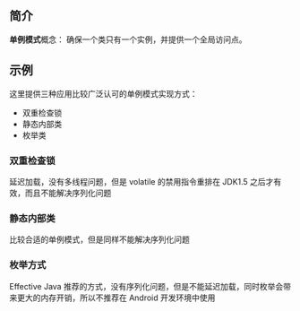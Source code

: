 ## 简介 ##

**单例模式**概念：
确保一个类只有一个实例，并提供一个全局访问点。

## 示例 ##

这里提供三种应用比较广泛认可的单例模式实现方式：

- 双重检查锁
- 静态内部类
- 枚举类

### 双重检查锁 ###

延迟加载，没有多线程问题，但是 volatile 的禁用指令重排在 JDK1.5 之后才有效，而且不能解决序列化问题

### 静态内部类 ###

比较合适的单例模式，但是同样不能解决序列化问题

### 枚举方式 ###

Effective Java 推荐的方式，没有序列化问题，但是不能延迟加载，同时枚举会带来更大的内存开销，所以不推荐在 Android 开发环境中使用